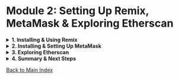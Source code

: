 # **Module 2: Setting Up Remix, MetaMask & Exploring Etherscan**

<details>
<summary><strong>1. Installing & Using Remix</strong></summary>

### **What is Remix?**
Remix is an online IDE for developing, deploying, and testing Ethereum smart contracts written in Solidity.

### **Steps to Access Remix**
1. Open your browser and go to [Remix Ethereum](https://remix.ethereum.org/).
2. The IDE opens with a default workspace containing sample Solidity contracts.
3. Explore the **File Explorer**, **Solidity Compiler**, and **Deploy & Run Transactions** tabs.

### **Creating Your First Smart Contract**
1. Click on the `+` icon in the file explorer.
2. Name the file `MyContract.sol`.
3. Copy and paste the following Solidity code:
   
   ```solidity
   // SPDX-License-Identifier: MIT
   pragma solidity ^0.8.20;

   contract HelloWorld {
       string public message = "Hello, Blockchain!";
   }
   ```
4. Click the **Solidity Compiler** tab and select **0.8.20**.
5. Click **Compile MyContract.sol**.
</details>

<details>
<summary><strong>2. Installing & Setting Up MetaMask</strong></summary>

### **What is MetaMask?**
MetaMask is a browser extension and mobile app that allows users to interact with the Ethereum blockchain.

### **Installing MetaMask**
1. Go to [MetaMask.io](https://metamask.io/).
2. Click **Download** and select your browser (Chrome, Firefox, Edge, or Brave).
3. Add the extension and click on the **MetaMask icon** in your browser.

### **Setting Up Your Wallet**
1. Click **Get Started** and select **Create a Wallet**.
2. Set a strong password.
3. **Secure Your Secret Recovery Phrase**:
   - Write down the 12-word phrase and store it safely.
   - Never share it with anyone!
4. Confirm the phrase and complete the setup.

### **Connecting MetaMask to Remix**
1. Open Remix and go to the **Deploy & Run Transactions** tab.
2. Under **Environment**, select **Injected Provider - MetaMask**.
3. MetaMask will prompt you to **connect your wallet**.
4. Approve the connection and choose an account.
</details>

<details>
<summary><strong>3. Exploring Etherscan</strong></summary>

### **What is Etherscan?**
Etherscan is a blockchain explorer that allows users to track Ethereum transactions, smart contracts, and wallet balances.

### **Exploring Transactions on Etherscan**
1. Open [Etherscan](https://etherscan.io/).
2. Copy and paste your **MetaMask wallet address** into the search bar.
3. View your **balance, transaction history, and smart contract interactions**.

### **Tracking a Transaction**
1. Send a small amount of ETH from MetaMask to another address.
2. Click on the **transaction hash** in MetaMask after sending.
3. This opens the **Etherscan transaction details**, showing:
   - **From & To addresses**
   - **Gas fee & Transaction cost**
   - **Block confirmation status**
</details>

<details>
<summary><strong>4. Summary & Next Steps</strong></summary>

✅ **Remix** helps you write and test smart contracts.
✅ **MetaMask** allows you to interact with the blockchain.
✅ **Etherscan** helps you track transactions and verify smart contracts.

### **Next Lesson: Deploying Smart Contracts on Testnets!** 🚀

</details>

[Back to Main Index](index.md)

